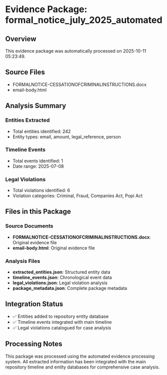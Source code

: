 # Evidence Package: formal_notice_july_2025_automated

## Overview
This evidence package was automatically processed on 2025-10-11 05:23:49.

## Source Files
- FORMALNOTICE-CESSATIONOFCRIMINALINSTRUCTIONS.docx
- email-body.html

## Analysis Summary

### Entities Extracted
- Total entities identified: 242
- Entity types: email, amount, legal_reference, person

### Timeline Events
- Total events identified: 1
- Date range: 2025-07-08

### Legal Violations
- Total violations identified: 6
- Violation categories: Criminal, Fraud, Companies Act, Popi Act

## Files in this Package

### Source Documents
- **FORMALNOTICE-CESSATIONOFCRIMINALINSTRUCTIONS.docx**: Original evidence file
- **email-body.html**: Original evidence file

### Analysis Files
- **extracted_entities.json**: Structured entity data
- **timeline_events.json**: Chronological event data
- **legal_violations.json**: Legal violation analysis
- **package_metadata.json**: Complete package metadata

## Integration Status
- ✅ Entities added to repository entity database
- ✅ Timeline events integrated with main timeline
- ✅ Legal violations catalogued for case analysis

## Processing Notes
This package was processed using the automated evidence processing system.
All extracted information has been integrated with the main repository
timeline and entity databases for comprehensive case analysis.
